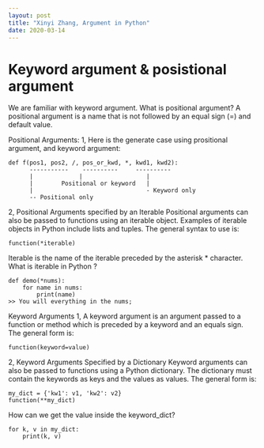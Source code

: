 ```yaml
---
layout: post
title: "Xinyi Zhang, Argument in Python"
date: 2020-03-14
---
```


# Keyword argument & posistional argument

We are familiar with keyword argument. What is positional argument? A positional argument is a name that is not followed by an equal sign (=) and default value.

Positional Arguments:
1, Here is the generate case using prositional argument, and keyword argument:

    def f(pos1, pos2, /, pos_or_kwd, *, kwd1, kwd2):
          -----------    ----------     ----------
          |             |                  |
          |        Positional or keyword   |
          |                                - Keyword only
          -- Positional only

 
2, Positional Arguments specified by an Iterable
Positional arguments can also be passed to functions using an iterable object. Examples of iterable objects in Python include lists and tuples. The general syntax to use is:

    function(*iterable)

Iterable is the name of the iterable preceded by the asterisk * character. What is iterable in Python ?

    def demo(*nums):
	    for name in nums:
		    print(name)
    >> You will everything in the nums;

Keyword Arguments
1, A keyword argument is an argument passed to a function or method which is preceded by a keyword and an equals sign. The general form is:
    
    function(keyword=value)

2, Keyword Arguments Specified by a Dictionary
Keyword arguments can also be passed to functions using a Python dictionary. The dictionary must contain the keywords as keys and the values as values. The general form is:

    my_dict = {'kw1': v1, 'kw2': v2}
    function(**my_dict)

How can we get the value inside the keyword_dict?

    for k, v in my_dict:
        print(k, v)